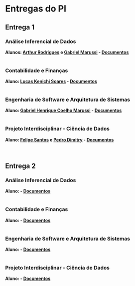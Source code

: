 # Entregas do PI

## Entrega 1

### Análise Inferencial de Dados

<b>Alunos: <ins>Arthur Rodrigues</ins> e <ins>Gabriel Marussi</ins> - [Documentos](https://github.com/2025-2-NCC4/Projeto9/tree/main/documentos/Entrega%201/Análise%20Inferencial%20de%20Dados)</b>
<br><br>

### Contabilidade e Finanças

<b>Aluno: <ins>Lucas Kenichi Soares</ins> - [Documentos](https://github.com/2025-2-NCC4/Projeto9/tree/main/documentos/Entrega%201/Contabilidade%20e%20Finanças)</b>
<br><br>

### Engenharia de Software e Arquitetura de Sistemas

<b>Aluno: <ins>Gabriel Henrique Coelho Marussi</ins> - [Documentos](https://github.com/2025-2-NCC4/Projeto9/tree/main/documentos/Entrega%201/Engenharia%20de%20Software%20e%20Arquitetura%20de%20Sistemas)</b>
<br><br>

### Projeto Interdisciplinar - Ciência de Dados

<b>Aluno: <ins>Felipe Santos</ins> e <ins>Pedro Dimitry</ins> - [Documentos](https://github.com/2025-2-NCC4/Projeto9/tree/main/documentos/Entrega%201/Projeto%20Interdisciplinar%20-%20Ciência%20de%20Dados)</b>
<br><br><br>

## Entrega 2

### Análise Inferencial de Dados

<b>Aluno: <ins></ins> - [Documentos](https://github.com/2025-2-NCC4/Projeto9/tree/main/documentos/Entrega%201/Engenharia%20de%20Software%20e%20Arquitetura%20de%20Sistemas)</b>
<br><br>

### Contabilidade e Finanças

<b>Aluno: <ins></ins> - [Documentos](https://github.com/2025-2-NCC4/Projeto9/tree/main/documentos/Entrega%201/Engenharia%20de%20Software%20e%20Arquitetura%20de%20Sistemas)</b>
<br><br>

### Engenharia de Software e Arquitetura de Sistemas

<b>Aluno: <ins></ins> - [Documentos](https://github.com/2025-2-NCC4/Projeto9/tree/main/documentos/Entrega%201/Engenharia%20de%20Software%20e%20Arquitetura%20de%20Sistemas)</b>
<br><br>

### Projeto Interdisciplinar - Ciência de Dados

<b>Aluno: <ins></ins> - [Documentos](https://github.com/2025-2-NCC4/Projeto9/tree/main/documentos/Entrega%201/Engenharia%20de%20Software%20e%20Arquitetura%20de%20Sistemas)</b>
<br><br>
